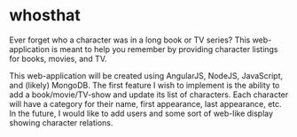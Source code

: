 # whosthat
Ever forget who a character was in a long book or TV series? This web-application is meant to help you remember by providing character listings for books, movies, and TV. 

This web-application will be created using AngularJS, NodeJS, JavaScript, and (likely) MongoDB. The first feature I wish to implement is the ability to add a book/movie/TV-show and update its list of characters. Each character will have a category for their name, first appearance, last appearance, etc. In the future, I would like to add users and some sort of web-like display showing character relations.
